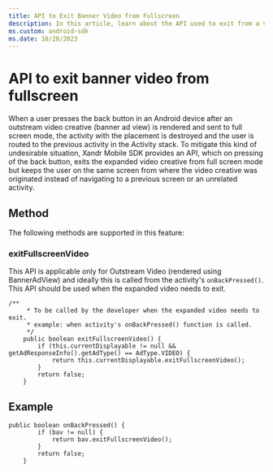 ```yaml
---
title: API to Exit Banner Video from Fullscreen
description: In this article, learn about the API used to exit from a video ad in full screen mode.
ms.custom: android-sdk
ms.date: 10/28/2023
---
```


# API to exit banner video from fullscreen

When a user presses the back button in an Android device after an outstream video creative (banner ad view) is rendered and sent to full screen mode, the activity with the placement is destroyed and the user is routed to the previous activity in the Activity stack. To mitigate this kind of undesirable situation, Xandr Mobile SDK provides an API, which on pressing of the back button, exits the expanded video creative from full screen mode but keeps the user on the same screen from where the video creative was originated instead of navigating to a previous screen or an unrelated activity.

## Method
The following methods are supported in this feature:

### exitFullscreenVideo

This API is applicable only for Outstream Video (rendered using BannerAdView) and ideally this is called from the activity's `onBackPressed()`. This API should be used when the expanded video needs to exit.

```
/**
     * To be called by the developer when the expanded video needs to exit.
     * example: when activity's onBackPressed() function is called.
     */
    public boolean exitFullscreenVideo() {
        if (this.currentDisplayable != null && getAdResponseInfo().getAdType() == AdType.VIDEO) {
            return this.currentDisplayable.exitFullscreenVideo();
        }
        return false;
    }
```

## Example

```
public boolean onBackPressed() {
        if (bav != null) {
            return bav.exitFullscreenVideo();
        }
        return false;
    }
```
